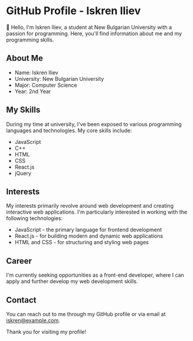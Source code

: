 # GitHub Profile - Iskren Iliev

👋 Hello, I'm Iskren Iliev, a student at New Bulgarian University with a passion for programming. Here, you'll find information about me and my programming skills.

## About Me
- Name: Iskren Iliev
- University: New Bulgarian University
- Major: Computer Science
- Year: 2nd Year

## My Skills
During my time at university, I've been exposed to various programming languages and technologies. My core skills include:
- JavaScript
- C++
- HTML
- CSS
- React.js
- jQuery

## Interests
My interests primarily revolve around web development and creating interactive web applications. I'm particularly interested in working with the following technologies:
- JavaScript - the primary language for frontend development
- React.js - for building modern and dynamic web applications
- HTML and CSS - for structuring and styling web pages

## Career
I'm currently seeking opportunities as a front-end developer, where I can apply and further develop my web development skills.

## Contact
You can reach out to me through my GitHub profile or via email at iskren@example.com.

Thank you for visiting my profile!

